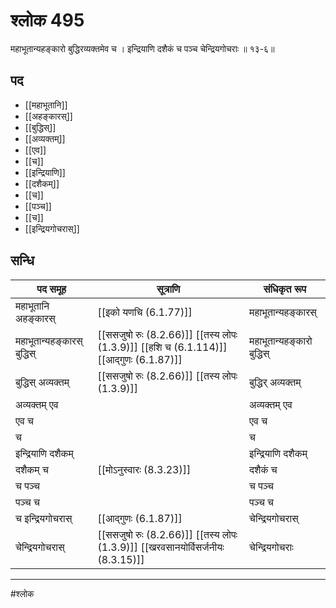 # श्लोक 495

महाभूतान्यहङ्कारो बुद्धिरव्यक्तमेव च ।
इन्द्रियाणि दशैकं च पञ्च चेन्द्रियगोचराः ॥ १३-६॥


## पद 

- [[महाभूतानि]]
- [[अहङ्कारस्]]
- [[बुद्धिस्]]
- [[अव्यक्तम्]]
- [[एव]]
- [[च]]
- [[इन्द्रियाणि]]
- [[दशैकम्]]
- [[च]]
- [[पञ्च]]
- [[च]]
- [[इन्द्रियगोचरास्]]

## सन्धि

| पद समूह | सूत्राणि | संधिकृत रूप |
| ----- | ----- | ----- |
| महाभूतानि अहङ्कारस् |  [[इको यणचि (6.1.77)]] | महाभूतान्यहङ्कारस् |
| महाभूतान्यहङ्कारस् बुद्धिस् |  [[ससजुषो रुः (8.2.66)]] [[तस्य लोपः (1.3.9)]] [[हशि च (6.1.114)]] [[आद्गुणः (6.1.87)]] | महाभूतान्यहङ्कारो बुद्धिस् |
| बुद्धिस् अव्यक्तम् |  [[ससजुषो रुः (8.2.66)]] [[तस्य लोपः (1.3.9)]] | बुद्धिर् अव्यक्तम् |
| अव्यक्तम् एव |  | अव्यक्तम् एव |
| एव च |  | एव च |
| च |  | च |
| इन्द्रियाणि दशैकम् |  | इन्द्रियाणि दशैकम् |
| दशैकम् च |  [[मोऽनुस्वारः (8.3.23)]] | दशैकं च |
| च पञ्च |  | च पञ्च |
| पञ्च च |  | पञ्च च |
| च इन्द्रियगोचरास् |  [[आद्गुणः (6.1.87)]] | चेन्द्रियगोचरास् |
| चेन्द्रियगोचरास् |  [[ससजुषो रुः (8.2.66)]] [[तस्य लोपः (1.3.9)]] [[खरवसानयोर्विसर्जनीयः (8.3.15)]] | चेन्द्रियगोचराः |


---

#श्लोक